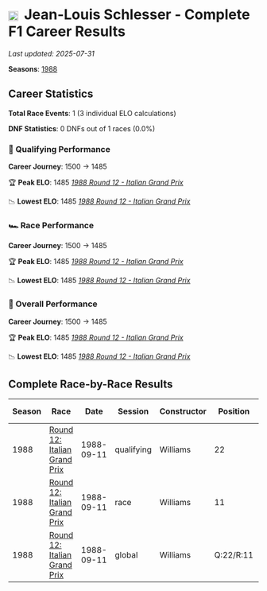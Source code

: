# <img src="https://upload.wikimedia.org/wikipedia/commons/c/c3/Flag_of_France.svg" alt="France" width="20" height="auto" style="vertical-align: middle; margin-right: 5px;" onerror="this.outerHTML='🇫🇷'; this.style.marginRight='5px';"/> Jean-Louis Schlesser - Complete F1 Career Results

*Last updated: 2025-07-31*

**Seasons**: [1988](../seasons/1988-season-report)

## Career Statistics

**Total Race Events**: 1 (3 individual ELO calculations)

**DNF Statistics**: 0 DNFs out of 1 races (0.0%)

### 🏁 Qualifying Performance
**Career Journey**: 1500 → 1485

🏆 **Peak ELO**: 1485
   *[1988 Round 12 - Italian Grand Prix](../seasons/1988-season-report#round-12-italian-grand-prix)*

📉 **Lowest ELO**: 1485
   *[1988 Round 12 - Italian Grand Prix](../seasons/1988-season-report#round-12-italian-grand-prix)*

### 🏎️ Race Performance
**Career Journey**: 1500 → 1485

🏆 **Peak ELO**: 1485
   *[1988 Round 12 - Italian Grand Prix](../seasons/1988-season-report#round-12-italian-grand-prix)*

📉 **Lowest ELO**: 1485
   *[1988 Round 12 - Italian Grand Prix](../seasons/1988-season-report#round-12-italian-grand-prix)*

### 🌟 Overall Performance
**Career Journey**: 1500 → 1485

🏆 **Peak ELO**: 1485
   *[1988 Round 12 - Italian Grand Prix](../seasons/1988-season-report#round-12-italian-grand-prix)*

📉 **Lowest ELO**: 1485
   *[1988 Round 12 - Italian Grand Prix](../seasons/1988-season-report#round-12-italian-grand-prix)*


## Complete Race-by-Race Results

| Season | Race | Date | Session | Constructor | Position | Starting ELO | ELO Change | Final ELO | Teammate |
|--------|------|------|---------|-------------|----------|--------------|------------|-----------|----------|
| 1988 | [Round 12: Italian Grand Prix](../seasons/1988-season-report#round-12-italian-grand-prix) | 1988-09-11 | qualifying | Williams | 22 | 1500 | -15 | 1485 | [<img src="https://upload.wikimedia.org/wikipedia/commons/0/03/Flag_of_Italy.svg" alt="Italy" width="20" height="auto" style="vertical-align: middle; margin-right: 5px;" onerror="this.outerHTML='🇮🇹'; this.style.marginRight='5px';"/> Riccardo Patrese](riccardo-patrese) |
| 1988 | [Round 12: Italian Grand Prix](../seasons/1988-season-report#round-12-italian-grand-prix) | 1988-09-11 | race | Williams | 11 | 1500 | -15 | 1485 | [<img src="https://upload.wikimedia.org/wikipedia/commons/0/03/Flag_of_Italy.svg" alt="Italy" width="20" height="auto" style="vertical-align: middle; margin-right: 5px;" onerror="this.outerHTML='🇮🇹'; this.style.marginRight='5px';"/> Riccardo Patrese](riccardo-patrese) |
| 1988 | [Round 12: Italian Grand Prix](../seasons/1988-season-report#round-12-italian-grand-prix) | 1988-09-11 | global | Williams | Q:22/R:11 | 1500 | -15 | 1485 | [<img src="https://upload.wikimedia.org/wikipedia/commons/0/03/Flag_of_Italy.svg" alt="Italy" width="20" height="auto" style="vertical-align: middle; margin-right: 5px;" onerror="this.outerHTML='🇮🇹'; this.style.marginRight='5px';"/> Riccardo Patrese](riccardo-patrese) |
